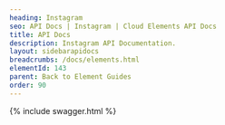 ```yaml
---
heading: Instagram
seo: API Docs | Instagram | Cloud Elements API Docs
title: API Docs
description: Instagram API Documentation.
layout: sidebarapidocs
breadcrumbs: /docs/elements.html
elementId: 143
parent: Back to Element Guides
order: 90
---
```


{% include swagger.html %}

